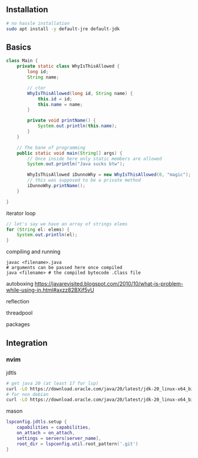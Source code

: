 ## Installation

```bash
# no hassle installation
sudo apt install -y default-jre default-jdk
```

## Basics

```java
class Main {
	private static class WhyIsThisAllowed {
		long id;
		String name;

		// ctor
		WhyIsThisAllowed(long id, String name) {
			this.id = id;
			this.name = name;
		}

		private void printName() {
			System.out.println(this.name);
		}
	}

	// The bane of programming
	public static void main(String[] args) {
		// Once inside here only static members are allowed
		System.out.println("Java sucks btw");

		WhyIsThisAllowed iDunnoWhy = new WhyIsThisAllowed(0, "magic");
		// this was supposed to be a private method
		iDunnoWhy.printName();
	}

}
```

iterator loop

```java
// let's say we have an array of strings elems
for (String el: elems) {
	System.out.println(el);
}
```

compiling and running

```shell
javac <filename>.java
# arguments can be passed here once compiled
java <filename> # the compiled bytecode .Class file
```

autoboxing
https://javarevisited.blogspot.com/2010/10/what-is-problem-while-using-in.html#axzz82BXif5vU

reflection

threadpool

packages

## Integration

### nvim

jdtls
```bash
# get java 20 (at least 17 for lsp) 
curl -LO https://download.oracle.com/java/20/latest/jdk-20_linux-x64_bin.deb
# for non debian
curl -LO https://download.oracle.com/java/20/latest/jdk-20_linux-x64_bin.tar.gz 
```

mason
```lua
lspconfig.jdtls.setup {
	capabilities = capabilities,
	on_attach = on_attach,
	settings = servers[server_name],
	root_dir = lspconfig.util.root_pattern('.git')
}
```
